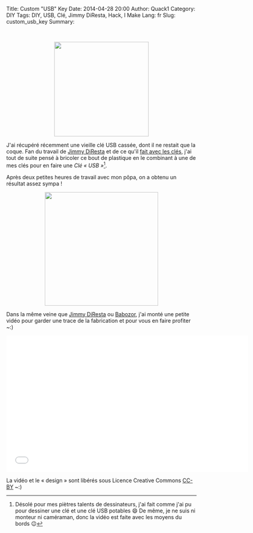 Title: Custom "USB" Key
Date: 2014-04-28 20:00
Author: Quack1
Category: DIY
Tags: DIY, USB, Clé, Jimmy DiResta, Hack, I Make
Lang: fr
Slug: custom_usb_key
Summary: 

&nbsp;

<div align=center><a href="/upload/custom_usb_key_sketch.png"><img src="/upload/custom_usb_key_sketch.png" align="center" height="250" /></a></div>

J'ai récupéré récemment une vieille clé USB cassée, dont il ne restait que la coque. Fan du travail de [Jimmy DiResta]({filename}/jimmy_diresta.md) et de ce qu'il [fait avec les clés](https://www.youtube.com/results?search_query=Diresta+key), j'ai tout de suite pensé à bricoler ce bout de plastique en le combinant à une de mes clés pour en faire une _Clé « USB »_[^1].

Après deux petites heures de travail avec mon pôpa, on a obtenu un résultat assez sympa ! 

<div align=center><a href="/upload/custom_usb_key_finish.png"><img src="/upload/custom_usb_key_finish.png" align="center" height="300" /></a></div>

Dans la même veine que [Jimmy DiResta](https://twitter.com/jimmydiresta "@jimmydiresta sur Twitter") ou [Babozor](https://twitter.com/babozor "@babozor sur Twitter"), j'ai monté une petite vidéo pour garder une trace de la fabrication et pour vous en faire profiter ~:)

<iframe width="640" height="360" src="//www.youtube-nocookie.com/embed/U3JpdEeS6qI" frameborder="0" allowfullscreen></iframe>

La vidéo et le « design » sont libérés sous Licence Creative Commons [CC-BY](http://creativecommons.org/licenses/by/3.0/fr/) ~:)

[^1]: Désolé pour mes piètres talents de dessinateurs, j'ai fait comme j'ai pu pour dessiner une clé et une clé USB potables 😄 De même, je ne suis ni monteur ni caméraman, donc la vidéo est faite avec les moyens du bords 😉